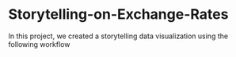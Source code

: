 # Storytelling-on-Exchange-Rates
In this project, we created a storytelling data visualization using the following workflow
